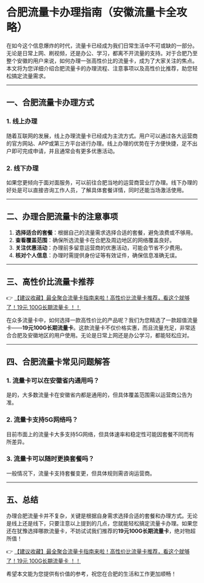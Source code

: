 # 合肥流量卡办理指南（安徽流量卡全攻略）

在如今这个信息爆炸的时代，流量卡已经成为我们日常生活中不可或缺的一部分。无论是日常上网、刷视频，还是办公、学习，都离不开流量的支持。对于合肥乃至整个安徽的用户来说，如何办理一张高性价比的流量卡，成为了大家关注的焦点。本文将为您详细介绍合肥流量卡的办理流程、注意事项以及高性价比推荐，助您轻松搞定流量需求。

---

## 一、合肥流量卡办理方式

### 1. 线上办理
随着互联网的发展，线上办理流量卡已经成为主流方式。用户可以通过各大运营商的官方网站、APP或第三方平台进行办理。线上办理的优势在于方便快捷，足不出户即可完成申请，并且通常会有更多优惠活动。

### 2. 线下办理
如果您更倾向于面对面服务，可以前往合肥当地的运营商营业厅办理。线下办理的好处是可以直接咨询工作人员，了解具体套餐详情，同时还能当场激活使用。

---

## 二、办理合肥流量卡的注意事项

1. **选择适合的套餐**：根据自己的流量需求选择合适的套餐，避免浪费或不够用。
2. **查看覆盖范围**：确保所选流量卡在合肥及周边地区的网络覆盖良好。
3. **关注优惠活动**：办理前多留意运营商的优惠活动，可能会节省不少费用。
4. **核对个人信息**：办理时需提供身份证等有效证件，确保信息准确无误。

---

## 三、高性价比流量卡推荐

👉 [【建议收藏】最全聚合流量卡指南来啦！高性价比流量卡推荐，看这个就够了！19元 100G长期流量卡 ！！](https://bit.ly/Liuliangka)

在众多流量卡中，如何选择一款高性价比的产品呢？我们为您精选了一款超值流量卡——**19元100G长期流量卡**。这款流量卡不仅价格实惠，而且流量充足，非常适合合肥及安徽地区的用户使用。无论是日常上网还是办公学习，都能轻松应对。

---

## 四、合肥流量卡常见问题解答

### 1. 流量卡可以在安徽省内通用吗？
是的，大多数流量卡在安徽省内都是通用的，但具体覆盖范围需以运营商公告为准。

### 2. 流量卡支持5G网络吗？
目前市面上的流量卡大多支持5G网络，但具体速率和稳定性可能因套餐不同而有所差异。

### 3. 流量卡可以随时更换套餐吗？
一般情况下，流量卡支持套餐变更，但具体规则需咨询运营商。

---

## 五、总结

办理合肥流量卡并不复杂，关键是根据自身需求选择合适的套餐和办理方式。无论是线上还是线下，只要注意以上提到的几点，您就能轻松搞定流量卡办理。如果您还在犹豫选择哪款流量卡，不妨试试我们推荐的**19元100G长期流量卡**，绝对物超所值！

👉 [【建议收藏】最全聚合流量卡指南来啦！高性价比流量卡推荐，看这个就够了！19元 100G长期流量卡 ！！](https://bit.ly/Liuliangka)

希望本文能为您提供有价值的参考，祝您在合肥的生活和工作更加顺畅！